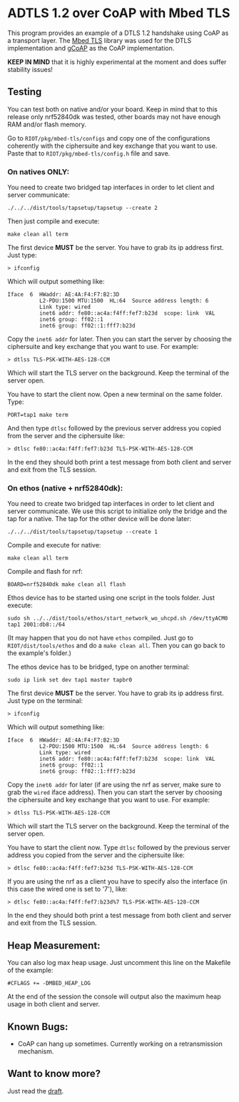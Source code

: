 # ADTLS 1.2 over CoAP with Mbed TLS

This program provides an example of a DTLS 1.2 handshake using CoAP as a transport layer.
The [Mbed TLS](https://github.com/ARMmbed/mbedtls) library was used for the DTLS implementation and [gCoAP](https://riot-os.org/api/group__net__gcoap.html) as the CoAP implementation.

**KEEP IN MIND** that it is highly experimental at the moment and does suffer stability issues!

## Testing

You can test both on native and/or your board. Keep in mind that to this release only nrf52840dk was tested, other boards may not have enough RAM and/or flash memory.

Go to `RIOT/pkg/mbed-tls/configs` and copy one of the configurations coherently with the ciphersuite and key exchange that you want to use. Paste that to `RIOT/pkg/mbed-tls/config.h` file and save.

### On natives ONLY:

You need to create two bridged tap interfaces in order to let client and server communicate:

    ./../../dist/tools/tapsetup/tapsetup --create 2

Then just compile and execute:

    make clean all term

The first device **MUST** be the server. You have to grab its ip address first. Just type:

    > ifconfig
    
Which will output something like:

```
Iface  6  HWaddr: AE:4A:F4:F7:B2:3D 
          L2-PDU:1500 MTU:1500  HL:64  Source address length: 6
          Link type: wired
          inet6 addr: fe80::ac4a:f4ff:fef7:b23d  scope: link  VAL
          inet6 group: ff02::1
          inet6 group: ff02::1:fff7:b23d
```

Copy the `inet6 addr` for later. Then you can start the server by choosing the ciphersuite and key exchange that you want to use. For example:

    > dtlss TLS-PSK-WITH-AES-128-CCM
    
Which will start the TLS server on the background. Keep the terminal of the server open.

You have to start the client now. Open a new terminal on the same folder. Type:

    PORT=tap1 make term
    
And then type `dtlsc` followed by the previous server address you copied from the server and the ciphersuite like:

    > dtlsc fe80::ac4a:f4ff:fef7:b23d TLS-PSK-WITH-AES-128-CCM

In the end they should both print a test message from both client and server and exit from the TLS session.

### On ethos (native + nrf52840dk):

You need to create two bridged tap interfaces in order to let client and server communicate. We use this script to initialize only the bridge and the tap for a native. The tap for the other device will be done later:

    ./../../dist/tools/tapsetup/tapsetup --create 1

Compile and execute for native:

    make clean all term
    
Compile and flash for nrf:

    BOARD=nrf52840dk make clean all flash
    
Ethos device has to be started using one script in the tools folder. Just execute:

    sudo sh ../../dist/tools/ethos/start_network_wo_uhcpd.sh /dev/ttyACM0 tap1 2001:db8::/64
    
(It may happen that you do not have `ethos` compiled. Just go to `RIOT/dist/tools/ethos` and do a `make clean all`. Then you can go back to the example's folder.)

The ethos device has to be bridged, type on another terminal:

    sudo ip link set dev tap1 master tapbr0

The first device **MUST** be the server. You have to grab its ip address first. Just type on the terminal:

    > ifconfig
    
Which will output something like:

```
Iface  6  HWaddr: AE:4A:F4:F7:B2:3D 
          L2-PDU:1500 MTU:1500  HL:64  Source address length: 6
          Link type: wired
          inet6 addr: fe80::ac4a:f4ff:fef7:b23d  scope: link  VAL
          inet6 group: ff02::1
          inet6 group: ff02::1:fff7:b23d
```

Copy the `inet6 addr` for later (if are using the nrf as server, make sure to grab the `wired` iface address). Then you can start the server by choosing the ciphersuite and key exchange that you want to use. For example:

    > dtlss TLS-PSK-WITH-AES-128-CCM
    
Which will start the TLS server on the background. Keep the terminal of the server open.

You have to start the client now. Type `dtlsc` followed by the previous server address you copied from the server and the ciphersuite like:

    > dtlsc fe80::ac4a:f4ff:fef7:b23d TLS-PSK-WITH-AES-128-CCM
    
If you are using the nrf as a client you have to specify also the interface (in this case the wired one is set to '7'), like:

    > dtlsc fe80::ac4a:f4ff:fef7:b23d%7 TLS-PSK-WITH-AES-128-CCM

In the end they should both print a test message from both client and server and exit from the TLS session.

## Heap Measurement:

You can also log max heap usage. Just uncomment this line on the Makefile of the example:

    #CFLAGS += -DMBED_HEAP_LOG
    
At the end of the session the console will output also the maximum heap usage in both client and server. 

## Known Bugs:

- CoAP can hang up sometimes. Currently working on a retransmission mechanism.

## Want to know more?

Just read the [draft](https://tools.ietf.org/html/draft-friel-tls-atls-03).
